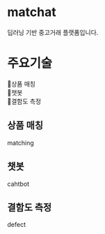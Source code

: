 # matchat

딥러닝 기반 중고거래 플랫폼입니다.


# 주요기술

📌상품 매칭  
📌챗봇  
📌결함도 측정    


## 상품 매칭

matching


## 챗봇

cahtbot


## 결함도 측정

defect
